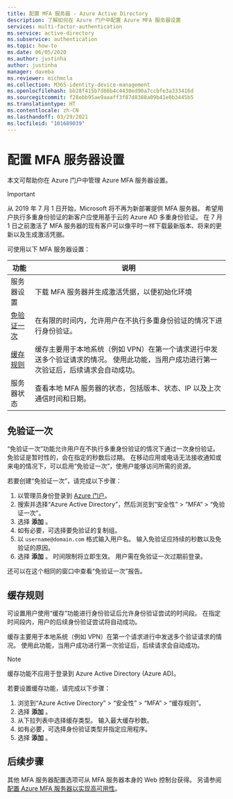 ```yaml
---
title: 配置 MFA 服务器 - Azure Active Directory
description: 了解如何在 Azure 门户中配置 Azure MFA 服务器设置
services: multi-factor-authentication
ms.service: active-directory
ms.subservice: authentication
ms.topic: how-to
ms.date: 06/05/2020
ms.author: justinha
author: justinha
manager: daveba
ms.reviewer: michmcla
ms.collection: M365-identity-device-management
ms.openlocfilehash: bb28f415b7d08b4c4430ed90a7ccbfe3a333416d
ms.sourcegitcommit: f28ebb95ae9aaaff3f87d8388a09b41e0b3445b5
ms.translationtype: HT
ms.contentlocale: zh-CN
ms.lasthandoff: 03/29/2021
ms.locfileid: "101689039"
---
```

# <a name="configure-mfa-server-settings"></a>配置 MFA 服务器设置

本文可帮助你在 Azure 门户中管理 Azure MFA 服务器设置。

> [!IMPORTANT]
> 从 2019 年 7 月 1 日开始，Microsoft 将不再为新部署提供 MFA 服务器。 希望用户执行多重身份验证的新客户应使用基于云的 Azure AD 多重身份验证。 在 7 月 1 日之前激活了 MFA 服务器的现有客户可以像平时一样下载最新版本、将来的更新以及生成激活凭据。

可使用以下 MFA 服务器设置：

| 功能 | 说明 |
| ------- | ----------- |
| 服务器设置 | 下载 MFA 服务器并生成激活凭据，以便初始化环境 |
| [免验证一次](#one-time-bypass) | 在有限的时间内，允许用户在不执行多重身份验证的情况下进行身份验证。 |
| [缓存规则](#caching-rules) |  缓存主要用于本地系统（例如 VPN）在第一个请求进行中发送多个验证请求的情况。 使用此功能，当用户成功进行第一次验证后，后续请求会自动成功。 |
| 服务器状态 | 查看本地 MFA 服务器的状态，包括版本、状态、IP 以及上次通信时间和日期。 |

## <a name="one-time-bypass"></a>免验证一次

“免验证一次”功能允许用户在不执行多重身份验证的情况下通过一次身份验证。 免验证是暂时性的，会在指定的秒数后过期。 在移动应用或电话无法接收通知或来电的情况下，可以启用“免验证一次”，使用户能够访问所需的资源。

若要创建“免验证一次”，请完成以下步骤：

1. 以管理员身份登录到 [Azure 门户](https://portal.azure.com)。
1. 搜索并选择“Azure Active Directory”，然后浏览到“安全性” > “MFA” > “免验证一次”。
1. 选择 **添加** 。
1. 如有必要，可选择要免验证的复制组。
1. 以 `username@domain.com` 格式输入用户名。 输入免验证应持续的秒数以及免验证的原因。
1. 选择 **添加** 。 时间限制将立即生效。 用户需在免验证一次过期前登录。

还可以在这个相同的窗口中查看“免验证一次”报告。

## <a name="caching-rules"></a>缓存规则

可设置用户使用“缓存”功能进行身份验证后允许身份验证尝试的时间段。 在指定时间段内，用户的后续身份验证尝试将自动成功。

缓存主要用于本地系统（例如 VPN）在第一个请求进行中发送多个验证请求的情况。 使用此功能，当用户成功进行第一次验证后，后续请求会自动成功。

>[!NOTE]
> 缓存功能不应用于登录到 Azure Active Directory (Azure AD)。

若要设置缓存功能，请完成以下步骤：

1. 浏览到“Azure Active Directory” > “安全性” > “MFA” > “缓存规则”。   
1. 选择 **添加** 。
1. 从下拉列表中选择缓存类型。 输入最大缓存秒数。
1. 如有必要，可选择身份验证类型并指定应用程序。
1. 选择 **添加** 。

## <a name="next-steps"></a>后续步骤

其他 MFA 服务器配置选项可从 MFA 服务器本身的 Web 控制台获得。 另请参阅[配置 Azure MFA 服务器以实现高可用性](howto-mfaserver-deploy-ha.md)。
